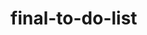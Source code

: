 # final-to-do-list

<!-- <svg xmlns="http://www.w3.org/2000/svg" viewBox="0 0 24 24"><title>trash-can</title><path d="M9,3V4H4V6H5V19A2,2 0 0,0 7,21H17A2,2 0 0,0 19,19V6H20V4H15V3H9M9,8H11V17H9V8M13,8H15V17H13V8Z" /></svg> -->






